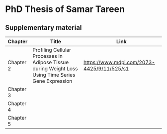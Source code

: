 # PhD Thesis of Samar Tareen

## Supplementary material

| **Chapter** | **Title** | **Link** |
| ------------- | ------------- | ------------- |
| Chapter 2 | Profiling Cellular Processes in Adipose Tissue during Weight Loss Using Time Series Gene Expression | https://www.mdpi.com/2073-4425/9/11/525/s1 |
| Chapter 3 | | |
| Chapter 4 | | |
| Chapter 5 | | |
